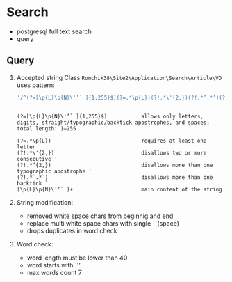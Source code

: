 # Search

- postgresql full text search
- query

## Query

1. Accepted string
    Class `Romchik38\Site2\Application\Search\Article\VO` uses pattern:

    ```php
    '/^(?=[\p{L}\p{N}\'’` ]{1,255}$)(?=.*\p{L})(?!.*\'{2,})(?!.*’.*’)(?!.*`.*`)[\p{L}\p{N}\'’` ]+$/u'
    ```

    ```Description:

    (?=[\p{L}\p{N}\'’` ]{1,255}$)           allows only letters, digits, straight/typographic/backtick apostrophes, and spaces; total length: 1–255

    (?=.*\p{L})                             requires at least one letter
    (?!.*\'{2,})                            disallows two or more consecutive '
    (?!.*ʼ{2,})                             disallows more than one typographic apostrophe ’
    (?!.*`.*`)                              disallows more than one backtick `
    [\p{L}\p{N}\'’` ]+                      main content of the string

    ```

2. String modification:
    - removed white space chars from beginnig and end
    - replace multi white space chars with single ` ` (space)
    - drops duplicates in word check

3. Word check:
    - word length must be lower than 40
    - word starts with `'ʼ
    - max words count 7
  